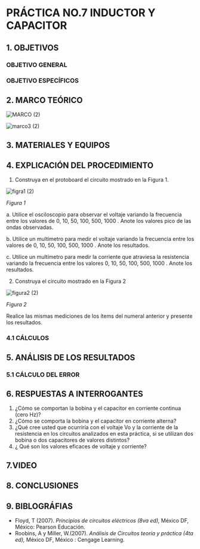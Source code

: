 #  PRÁCTICA NO.7 INDUCTOR Y CAPACITOR
## 1. OBJETIVOS
### OBJETIVO GENERAL
### OBJETIVO ESPECÍFICOS
## 2. MARCO TEÓRICO
![MARCO (2)](https://user-images.githubusercontent.com/84431598/131417941-a0254954-711d-4e97-a95d-093545580d77.png)

![marco3 (2)](https://user-images.githubusercontent.com/84431598/131417955-633a66d3-fe02-45c9-b8b5-8f1da3076d03.png)

## 3. MATERIALES Y EQUIPOS
## 4. EXPLICACIÓN DEL PROCEDIMIENTO 
1. Construya  en el protoboard el circuito mostrado en la Figura 1.

![figra1 (2)](https://user-images.githubusercontent.com/84431598/131417976-df5237b9-cd7f-4d66-99a4-6d31a1c9898d.png)

*Figura 1*

a. Utilice el osciloscopio para observar el voltaje  variando la frecuencia entre los
valores de 0, 10, 50, 100, 500, 1000 . Anote los valores pico de las ondas observadas.

b. Utilice un multímetro para medir el voltaje  variando la frecuencia entre los valores
de 0, 10, 50, 100, 500, 1000 . Anote los resultados.

c. Utilice un multímetro para medir la corriente que atraviesa la resistencia variando la
frecuencia entre los valores 0, 10, 50, 100, 500, 1000 . Anote los resultados.

2. Construya el circuito mostrado en la Figura 2

![figura2 (2)](https://user-images.githubusercontent.com/84431598/131417991-463436b5-62a3-4895-b921-5f21ba985719.png)

*Figura 2*

Realice las mismas mediciones de los ítems del numeral anterior y presente los resultados.

### 4.1 CÁLCULOS
## 5. ANÁLISIS DE LOS RESULTADOS
### 5.1 CÁLCULO DEL ERROR
## 6. RESPUESTAS A INTERROGANTES
1. ¿Cómo  se comportan la bobina y el capacitor en corriente continua (cero Hz)?
2. ¿Cómo  se comporta la bobina y el capacitor en corriente alterna?
3. ¿Qué cree usted que ocurriría con el voltaje Vo y la corriente de la resistencia en los circuitos analizados en esta práctica, si se utilizan dos bobina o dos capacitores de valores distintos?
4. ¿ Qué son los valores eficaces de voltaje y corriente?
## 7.VIDEO
## 8. CONCLUSIONES
## 9. BIBLOGRÁFIAS 
-  Floyd, T (2007). *Principios de circuitos eléctricos (8va ed),* México DF, México: Pearson Educación.
-  Roobins, A y Miller, W.(2007). *Análisis de Circuitos teoría y práctica (4ta ed),* México DF, México : Cengage Learning.

